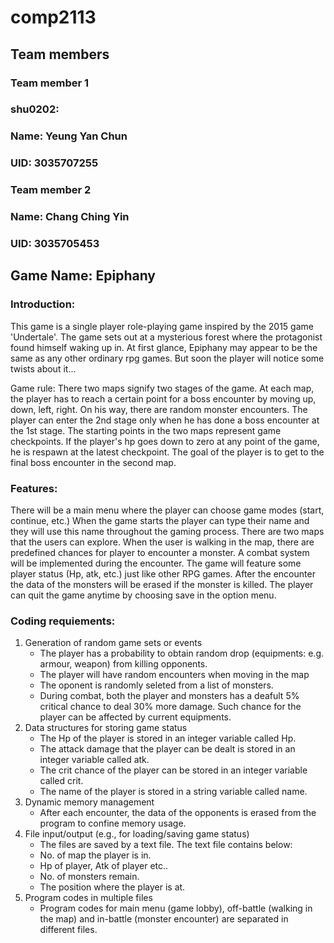 # comp2113
## Team members
### Team member 1
### shu0202:
### Name: Yeung Yan Chun
### UID: 3035707255
### Team member 2
### Name: Chang Ching Yin
### UID: 3035705453
## Game Name: Epiphany
### Introduction:
This game is a single player role-playing game inspired by the 2015 game 'Undertale'. The game sets out at a mysterious forest where the protagonist found himself waking up in. At first glance, Epiphany may appear to be the same as any other ordinary rpg games. But soon the player will notice some twists about it...

Game rule: There two maps signify two stages of the game. At each map, the player has to reach a certain point for a boss encounter by moving up, down, left, right. On his way, there are random monster encounters. The player can enter the 2nd stage only when he has done a boss encounter at the 1st stage. The starting points in the two maps represent game checkpoints. If the player's hp goes down to zero at any point of the game, he is respawn at the latest checkpoint. The goal of the player is to get to the final boss encounter in the second map. 

### Features:
There will be a main menu where the player can choose game modes (start, continue, etc.) When the game starts the player can type their name and they will use this name throughout the gaming process. There are two maps that the users can explore. When the user is walking in the map, there are predefined chances for player to encounter a monster. A combat system will be implemented during the encounter. The game will feature some player status (Hp, atk, etc.) just like other RPG games. After the encounter the data of the monsters will be erased if the monster is killed. The player can quit the game anytime by choosing save in the option menu. 

### Coding requiements:
1. Generation of random game sets or events
   - The player has a probability to obtain random drop (equipments: e.g. armour, weapon) from killing opponents.
   - The player will have random encounters when moving in the map
   - The oponent is randomly seleted from a list of monsters.
   - During combat, both the player and monsters has a deafult 5% critical chance to deal 30% more damage. Such chance for the player can be affected by current equipments.
2. Data structures for storing game status
   - The Hp of the player is stored in an integer variable called Hp.
   - The attack damage that the player can be dealt is stored in an integer variable called atk.
   - The crit chance of the player can be stored in an integer variable called crit.
   - The name of the player is stored in a string variable called name.
3. Dynamic memory management
   - After each encounter, the data of the opponents is erased from the program to confine memory usage.
4. File input/output (e.g., for loading/saving game status)
   - The files are saved by a text file. The text file contains below:
   - No. of map the player is in.
   - Hp of player, Atk of player etc..
   - No. of monsters remain.
   - The position where the player is at. 
5. Program codes in multiple files
   - Program codes for main menu (game lobby), off-battle (walking in the map) and in-battle (monster encounter) 
     are separated in different files.

